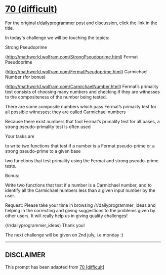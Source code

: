 # [70 (difficult)](https://www.reddit.com/r/dailyprogrammer/comments/vsv47/6292012_challenge_70_difficult/)

For the original [r/dailyprogrammer](https://www.reddit.com/r/dailyprogrammer/) post and discussion, click the link in the title.

In today's challenge we will be touching the topics:

Strong Pseudoprime

(http://mathworld.wolfram.com/StrongPseudoprime.html)
Fermat Pseudoprime

(http://mathworld.wolfram.com/FermatPseudoprime.html)
Carmichael Number (for bonus)

(http://mathworld.wolfram.com/CarmichaelNumber.html)
Fermat’s primality test consists of choosing many numbers and checking if they are witnesses to the compositeness of the number being tested.

There are some composite numbers which pass Fermat’s primality test for all possible witnesses; they are called Carmichael numbers

Because there exist numbers that fool Fermat’s primality test for all bases, a strong pseudo-primality test is often used

Your tasks are 

to write two functions that test if a number is a Fermat pseudo-prime or a strong pseudo-prime to a given base

two functions that test primality using the Fermat and strong pseudo-prime tests.

Bonus: 

Write two functions that test if a number is a Carmichael number, and to identify all the Carmichael numbers less than a given input number by the user.

Request: Please take your time in browsing /r/dailyprogrammer_ideas and helping in the correcting and giving suggestions to the problems given by other users. It will really help us in giving quality challenges!

(/r/dailyprogrammer_ideas)
Thank you!

The next challenge will be given on 2nd july, i.e monday :)


----
## **DISCLAIMER**
This prompt has been adapted from [70 [difficult]](https://www.reddit.com/r/dailyprogrammer/comments/vsv47/6292012_challenge_70_difficult/
)
